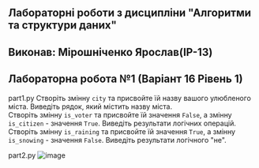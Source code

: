 ## Лабораторні роботи з дисципліни "Алгоритми та структури даних"

## Виконав: Мірошніченко Ярослав(ІР-13)
## Лабораторна робота №1 (Варіант 16 Рівень 1)

part1.py
Створіть змінну `city` та присвойте їй назву вашого улюбленого міста. Виведіть рядок, який містить назву міста.   
Створіть змінну `is_voter` та присвойте їй значення `False`, а змінну `is_citizen` - значення `True`. Виведіть результати логічних операцій.
Створіть змінну `is_raining` та присвойте їй значення `True`, а змінну `is_snowing` - значення `False`. Виведіть результати логічного "не".  

part2.py
![image](https://github.com/user-attachments/assets/8ab0f804-5617-41be-83c1-afc2dce4e9a1)
